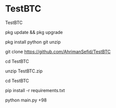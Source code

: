 # TestBTC
TestBTC

pkg update && pkg upgrade

pkg install python git unzip

git clone https://github.com/AhrimanSefid/TestBTC

cd TestBTC

unzip TestBTC.zip

cd TestBTC

pip install -r requirements.txt

python main.py +98
